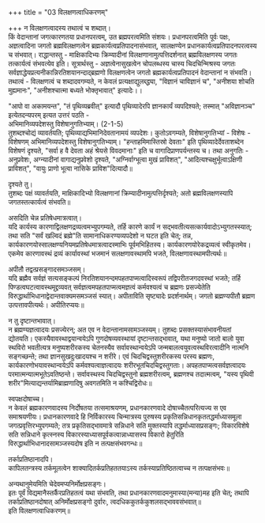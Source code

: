 +++
title = "03 विलक्षणत्वाधिकरणम्"

+++
न विलक्षणत्वादस्य तथात्वं च शब्दात्।  
किं वेदान्तानां जगत्कारणतया प्रधानपरत्वम्, उत ब्रह्मपरत्वमिति संशयः। प्रधानपरत्वमिति पूर्वः पक्षः, अज्ञत्वादिना जगतो ब्रह्मविलक्षणत्वेन ब्रह्मकार्यत्वप्रतिपादनासंभवात्, सालक्षण्येन प्रधानकार्यत्वप्रतिपादनपरत्वस्य च संभवात्। राद्धान्तस्तु - माक्षिकादिभ्यः क्रिम्यादीनां विलक्षणानामुत्पत्तिदर्शनात् ब्रह्मविलक्षणस्य जगतः तत्कार्यत्वं संभवत्येव इति। सूत्रार्थस्तु - अज्ञत्वेनासुखत्वेन चोपलब्धस्य चास्य चिदचिन्मिश्रस्य जगतः सर्वज्ञाद्धेयप्रत्यनीकान्निरतिशयानन्दाद्ब्रह्मणो विलक्षणत्वेन जगतो ब्रह्मकार्यत्वप्रतिपादनं वेदान्तानां न संभवति। तथात्वं - विलक्षणत्वं च शब्दादवगम्यते, न केवलं प्रत्यक्षाद्युलब्द्ध्या, "विज्ञानं चाविज्ञानं च", "अनीशया शोचति मुह्यमानः", "अनीशश्चात्मा बध्यते भोक्तृभावात्" इत्यादेः।।

"आपो वा अकामयन्त", "तं पृथिव्यब्रवीत्" इत्यादौ पृथिव्यादेरपि ज्ञानकार्यं व्यपदिश्यते; तस्मात् "अविज्ञानञ्च" इत्येतदन्यपरम् इत्यत उत्तरं पठति -  
अभिमानिव्यपदेशस्तु विशेषानुगतिभ्याम्। (2-1-5)  
तुशब्दश्चोद्यं व्यावर्तयति; पृथिव्याद्यभिमानिदेवतानामयं व्यपदेशः। कुतोऽवगम्यते, विशेषानुगतिभ्यां - विशेषः - विशेषणम् अभिमानिव्यपदेशस्तु विशेषानुगतिभ्याम्। "हन्ताहमिमास्तिस्रो देवताः" इति पृथिव्यादेर्देवताशब्देन विशेषणं दृश्यते, "सर्वा ह वै देवता अहं श्रेयसे विवदमानाः" इति च वागादिप्राणपर्यन्तस्य च। तथा अनुगतिः - अनुप्रवेशः, अग्न्यादीनां वागाद्यनुप्रवेशो दृश्यते, "अग्निर्वाग्भूत्वा मुखं प्राविशत्", "आदित्यश्चक्षुर्भूत्वाऽक्षिणी प्राविशत्", "वायुः प्राणो भूत्वा नासिके प्राविश"दित्यादौ॥

दृश्यते तु।  
तुशब्दः पक्षं व्यावर्तयति, माक्षिकादिभ्यो विलक्षणानां क्रिम्यादीनामुत्पत्तिर्दृश्यते; अतो ब्रह्मविलक्षणस्यापि जगतस्तत्कार्यत्वं संभवति॥

असदिति चेन्न प्रतिषेधमात्रत्वात्।  
यदि कार्यस्य कारणाद्विलक्षणद्रव्यत्वमभ्युपगम्यते, तर्हि कारणे कार्यं न सद्भवतीत्यसत्कार्यवादोऽभ्युगतस्स्यात्; तथा सति "सर्वं खल्विदं ब्रह्मे"ति सामानाधिकरण्यव्यपदेशो न घटत इति चेत्; तन्न, कार्यकारणयोस्सालक्षण्यनियमप्रतिषेधमात्रत्वादस्माभिः पूर्वमभिहितस्य। कार्यकारणयोरेकद्रव्यत्वं स्वीकृतमेव। एकमेव कारणावस्थं द्रव्यं कार्यावस्थां भजमानं सलक्षणावस्थामपि भजते, विलक्षणावस्थामपीत्यर्थः॥

अपीतौ तद्वत्प्रसङ्गादसमञ्जसम्।  
यदि ब्रह्मैव सर्वज्ञं सत्यसङ्कल्पं निरतिशयानन्दमपहतपाप्मत्वादिस्वरूपं तद्विपरीतजगदवस्थां भजते; तर्हि पिण्डत्वघटत्वावस्थमृद्द्रव्यवत् सर्वज्ञत्वमपहतपाप्मत्वमज्ञत्वं कर्मवश्यत्वं च ब्रह्मणः प्रसज्येतेति विरुद्धार्थाभिधानाद्वेदान्तवाक्यमसमञ्जसं स्यात्। अपीताविति सृष्ट्यादेः प्रदर्शनार्थम्। जगतो ब्रह्मण्यपीतौ ब्रह्मण उत्पत्तावपीत्यर्थः। अपीतिरप्ययः॥

न तु दृष्टान्तभावात्।  
न ब्रह्मण्यज्ञत्वादयः प्रसज्येरन्; अत एव न वेदान्तानामसामञ्जस्यम्। तुशब्दः प्रसक्तस्यासंभावनीयतां द्योतयति। एकस्यैवावस्थाद्वयान्वयेऽपि गुणदोषव्यवस्थायां दृष्टान्तसद्भावात्, यथा मनुष्यो जातो बालो युवा स्थविरो भवतीत्यत्र मनुष्यशरीरकस्य चेतनस्यैव सर्वावस्थान्वयेऽपि जन्मबालत्वयुवत्वस्थविरत्वादीनि नात्मनि सङ्गच्छन्ते; तथा ज्ञानसुखदुःखादयश्च न शरीरे। एवं चिदचिद्वस्तुशरीरकस्य परस्य ब्रह्मणः, कार्यकारणोभयावस्थान्वयेऽपि कर्मवश्यत्वाज्ञत्वादयः शरीरभूतचिदचिद्वस्तुगताः। अपहतपाप्मत्वसर्वज्ञत्वादयः परमात्मन्यात्मभूतेऽवतिष्ठन्ते। सर्वावस्थस्य चिदचिद्वस्तुनो ब्रह्मशरीरत्वम्, ब्रह्मणश्च तदात्मत्वम्, "यस्य पृथिवी शरीर"मित्याद्यन्तर्यामिब्राह्मणादिषु अवगतमिति न कश्चिद्विरोधः॥

स्वपक्षदोषाच्च।  
न केवलं ब्रह्मकारणवादस्य निर्दोषतया तत्समाश्रयणम्, प्रधानकारणवादे दोषाच्चैतत्परित्यज्य स एव समाश्रयणीयः। प्रधानकारणवादे हि निर्विकारस्य चिन्मात्रस्य पुरुषस्य प्रकृतिसन्निधानकृततद्धर्माध्यासमूला जगत्प्रवृत्तिरभ्युपगम्यते; तत्र प्रकृतिसद्भावमात्रे सन्निधाने सति मुक्तस्यापि तद्धर्माध्यासप्रसङ्गः; विकारविशेषे सति सन्निधाने कृत्स्नस्य विकारस्याध्यासपूर्वकत्वान्नाध्यासस्य विकारो हेतुरिति विरुद्धार्थाभिधानादसामञ्जस्यदोष इति न तत्पक्षसंभवगन्धः॥

तर्काप्रतिष्ठानादपि।  
कापिलतन्त्रस्य तर्कमूलत्वेन शाक्यादितर्कप्रतिहततयाऽस्य तर्कस्याप्रतिष्ठितत्वाच्च न तत्पक्षसंभवः॥

अन्यथानुमेयमिति चेदेवमप्यनिर्मोक्षप्रसङ्गः।  
इतः पूर्वं विद्यमानैस्तर्कैरप्रतिहतत्वं यथा संभवति, तथा प्रधानकारणवादमनुमास्या(मन्या)मह इति चेत्; तथापि तर्काप्रतिष्ठानदोषात् अनिर्मोक्षप्रसङ्गो दुर्वारः, त्वदधिककुतर्ककुशलसद्भाववसंभवात्॥  
इति विलक्षणत्वाधिकरणम्॥